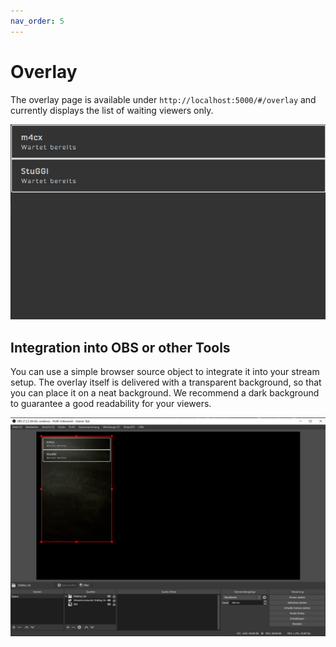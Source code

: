 ```yaml
---
nav_order: 5
---
```


# Overlay

The overlay page is available under `http://localhost:5000/#/overlay` and currently displays the list of waiting viewers only.

![OBS Integration](./img/overlay-example.png)

## Integration into OBS or other Tools

You can use a simple browser source object to integrate it into your stream setup. The overlay itself is delivered with a transparent background, so that you can place it on a neat background. We recommend a dark background to guarantee a good readability for your viewers. 

![OBS Integration](./img/overlay-obs-integration.png)

